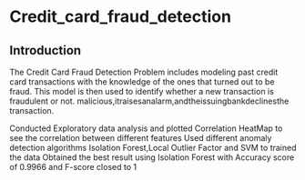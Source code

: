 # Credit_card_fraud_detection
## Introduction
The Credit Card Fraud Detection Problem includes modeling past credit card transactions with the knowledge of the ones that turned out to be fraud. This model is then used to identify whether a new transaction is fraudulent or not. malicious,itraisesanalarm,andtheissuingbankdeclinesthe transaction.

Conducted Exploratory data analysis and plotted Correlation HeatMap to see the correlation between different features
Used different anomaly detection algorithms Isolation Forest,Local Outlier Factor and SVM to trained the data
Obtained the best result using Isolation Forest with Accuracy score of 0.9966 and F-score closed to 1

